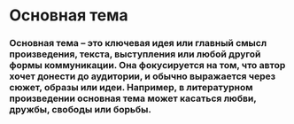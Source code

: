# Основная тема
### Основная тема – это ключевая идея или главный смысл произведения, текста, выступления или любой другой формы коммуникации. Она фокусируется на том, что автор хочет донести до аудитории, и обычно выражается через сюжет, образы или идеи. Например, в литературном произведении основная тема может касаться любви, дружбы, свободы или борьбы.